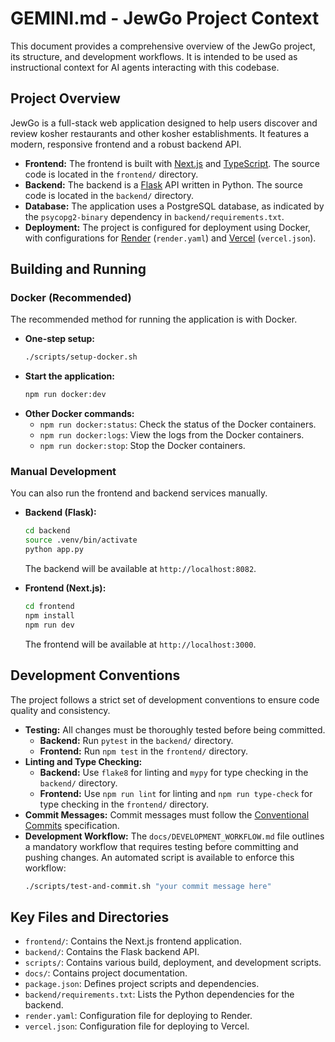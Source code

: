 # GEMINI.md - JewGo Project Context

This document provides a comprehensive overview of the JewGo project, its structure, and development workflows. It is intended to be used as instructional context for AI agents interacting with this codebase.

## Project Overview

JewGo is a full-stack web application designed to help users discover and review kosher restaurants and other kosher establishments. It features a modern, responsive frontend and a robust backend API.

*   **Frontend:** The frontend is built with [Next.js](https://nextjs.org/) and [TypeScript](https://www.typescriptlang.org/). The source code is located in the `frontend/` directory.
*   **Backend:** The backend is a [Flask](https://flask.palletsprojects.com/) API written in Python. The source code is located in the `backend/` directory.
*   **Database:** The application uses a PostgreSQL database, as indicated by the `psycopg2-binary` dependency in `backend/requirements.txt`.
*   **Deployment:** The project is configured for deployment using Docker, with configurations for [Render](https://render.com/) (`render.yaml`) and [Vercel](https://vercel.com/) (`vercel.json`).

## Building and Running

### Docker (Recommended)

The recommended method for running the application is with Docker.

*   **One-step setup:**
    ```bash
    ./scripts/setup-docker.sh
    ```
*   **Start the application:**
    ```bash
    npm run docker:dev
    ```
*   **Other Docker commands:**
    *   `npm run docker:status`: Check the status of the Docker containers.
    *   `npm run docker:logs`: View the logs from the Docker containers.
    *   `npm run docker:stop`: Stop the Docker containers.

### Manual Development

You can also run the frontend and backend services manually.

*   **Backend (Flask):**
    ```bash
    cd backend
    source .venv/bin/activate
    python app.py
    ```
    The backend will be available at `http://localhost:8082`.

*   **Frontend (Next.js):**
    ```bash
    cd frontend
    npm install
    npm run dev
    ```
    The frontend will be available at `http://localhost:3000`.

## Development Conventions

The project follows a strict set of development conventions to ensure code quality and consistency.

*   **Testing:** All changes must be thoroughly tested before being committed.
    *   **Backend:** Run `pytest` in the `backend/` directory.
    *   **Frontend:** Run `npm test` in the `frontend/` directory.
*   **Linting and Type Checking:**
    *   **Backend:** Use `flake8` for linting and `mypy` for type checking in the `backend/` directory.
    *   **Frontend:** Use `npm run lint` for linting and `npm run type-check` for type checking in the `frontend/` directory.
*   **Commit Messages:** Commit messages must follow the [Conventional Commits](https://www.conventionalcommits.org/) specification.
*   **Development Workflow:** The `docs/DEVELOPMENT_WORKFLOW.md` file outlines a mandatory workflow that requires testing before committing and pushing changes. An automated script is available to enforce this workflow:
    ```bash
    ./scripts/test-and-commit.sh "your commit message here"
    ```

## Key Files and Directories

*   `frontend/`: Contains the Next.js frontend application.
*   `backend/`: Contains the Flask backend API.
*   `scripts/`: Contains various build, deployment, and development scripts.
*   `docs/`: Contains project documentation.
*   `package.json`: Defines project scripts and dependencies.
*   `backend/requirements.txt`: Lists the Python dependencies for the backend.
*   `render.yaml`: Configuration file for deploying to Render.
*   `vercel.json`: Configuration file for deploying to Vercel.
